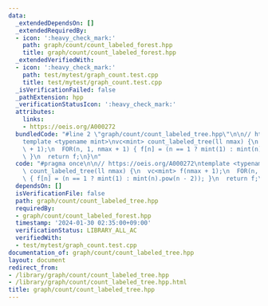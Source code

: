```yaml
---
data:
  _extendedDependsOn: []
  _extendedRequiredBy:
  - icon: ':heavy_check_mark:'
    path: graph/count/count_labeled_forest.hpp
    title: graph/count/count_labeled_forest.hpp
  _extendedVerifiedWith:
  - icon: ':heavy_check_mark:'
    path: test/mytest/graph_count.test.cpp
    title: test/mytest/graph_count.test.cpp
  _isVerificationFailed: false
  _pathExtension: hpp
  _verificationStatusIcon: ':heavy_check_mark:'
  attributes:
    links:
    - https://oeis.org/A000272
  bundledCode: "#line 2 \"graph/count/count_labeled_tree.hpp\"\n\n// https://oeis.org/A000272\n\
    template <typename mint>\nvc<mint> count_labeled_tree(ll nmax) {\n  vc<mint> f(nmax\
    \ + 1);\n  FOR(n, 1, nmax + 1) { f[n] = (n == 1 ? mint(1) : mint(n).pow(n - 2));\
    \ }\n  return f;\n}\n"
  code: "#pragma once\n\n// https://oeis.org/A000272\ntemplate <typename mint>\nvc<mint>\
    \ count_labeled_tree(ll nmax) {\n  vc<mint> f(nmax + 1);\n  FOR(n, 1, nmax + 1)\
    \ { f[n] = (n == 1 ? mint(1) : mint(n).pow(n - 2)); }\n  return f;\n}"
  dependsOn: []
  isVerificationFile: false
  path: graph/count/count_labeled_tree.hpp
  requiredBy:
  - graph/count/count_labeled_forest.hpp
  timestamp: '2024-01-30 02:35:00+09:00'
  verificationStatus: LIBRARY_ALL_AC
  verifiedWith:
  - test/mytest/graph_count.test.cpp
documentation_of: graph/count/count_labeled_tree.hpp
layout: document
redirect_from:
- /library/graph/count/count_labeled_tree.hpp
- /library/graph/count/count_labeled_tree.hpp.html
title: graph/count/count_labeled_tree.hpp
---
```

